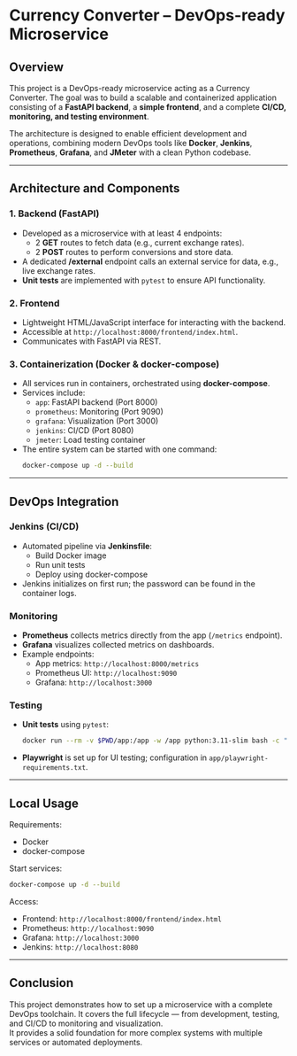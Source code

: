 
# Currency Converter – DevOps-ready Microservice

## Overview  
This project is a DevOps-ready microservice acting as a Currency Converter. The goal was to build a scalable and containerized application consisting of a **FastAPI backend**, a **simple frontend**, and a complete **CI/CD, monitoring, and testing environment**.  

The architecture is designed to enable efficient development and operations, combining modern DevOps tools like **Docker**, **Jenkins**, **Prometheus**, **Grafana**, and **JMeter** with a clean Python codebase.

---

## Architecture and Components  

### 1. Backend (FastAPI)
- Developed as a microservice with at least 4 endpoints:  
  - 2 **GET** routes to fetch data (e.g., current exchange rates).  
  - 2 **POST** routes to perform conversions and store data.  
- A dedicated **/external** endpoint calls an external service for data, e.g., live exchange rates.  
- **Unit tests** are implemented with `pytest` to ensure API functionality.

### 2. Frontend
- Lightweight HTML/JavaScript interface for interacting with the backend.  
- Accessible at `http://localhost:8000/frontend/index.html`.  
- Communicates with FastAPI via REST.

### 3. Containerization (Docker & docker-compose)
- All services run in containers, orchestrated using **docker-compose**.  
- Services include:
  - `app`: FastAPI backend (Port 8000)  
  - `prometheus`: Monitoring (Port 9090)  
  - `grafana`: Visualization (Port 3000)  
  - `jenkins`: CI/CD (Port 8080)  
  - `jmeter`: Load testing container  
- The entire system can be started with one command:
  ```bash
  docker-compose up -d --build
  ```

---

## DevOps Integration  

### Jenkins (CI/CD)
- Automated pipeline via **Jenkinsfile**:
  - Build Docker image  
  - Run unit tests  
  - Deploy using docker-compose  
- Jenkins initializes on first run; the password can be found in the container logs.

### Monitoring
- **Prometheus** collects metrics directly from the app (`/metrics` endpoint).  
- **Grafana** visualizes collected metrics on dashboards.  
- Example endpoints:
  - App metrics: `http://localhost:8000/metrics`
  - Prometheus UI: `http://localhost:9090`
  - Grafana: `http://localhost:3000`

### Testing
- **Unit tests** using `pytest`:
  ```bash
  docker run --rm -v $PWD/app:/app -w /app python:3.11-slim bash -c "pip install -r requirements.txt pytest && pytest -q"
  ```
- **Playwright** is set up for UI testing; configuration in `app/playwright-requirements.txt`.

---

## Local Usage
Requirements:  
- Docker  
- docker-compose  

Start services:
```bash
docker-compose up -d --build
```

Access:
- Frontend: `http://localhost:8000/frontend/index.html`
- Prometheus: `http://localhost:9090`
- Grafana: `http://localhost:3000`
- Jenkins: `http://localhost:8080`

---

## Conclusion
This project demonstrates how to set up a microservice with a complete DevOps toolchain. It covers the full lifecycle — from development, testing, and CI/CD to monitoring and visualization.  
It provides a solid foundation for more complex systems with multiple services or automated deployments.
